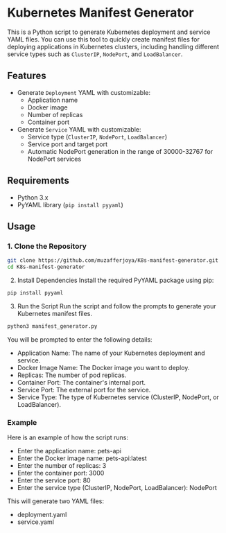 # Kubernetes Manifest Generator

This is a Python script to generate Kubernetes deployment and service YAML files. You can use this tool to quickly create manifest files for deploying applications in Kubernetes clusters, including handling different service types such as `ClusterIP`, `NodePort`, and `LoadBalancer`.

## Features

- Generate `Deployment` YAML with customizable:
  - Application name
  - Docker image
  - Number of replicas
  - Container port
- Generate `Service` YAML with customizable:
  - Service type (`ClusterIP`, `NodePort`, `LoadBalancer`)
  - Service port and target port
  - Automatic NodePort generation in the range of 30000-32767 for NodePort services

## Requirements

- Python 3.x
- PyYAML library (`pip install pyyaml`)

## Usage

### 1. Clone the Repository

```bash
git clone https://github.com/muzafferjoya/K8s-manifest-generator.git
cd K8s-manifest-generator
```

2. Install Dependencies
Install the required PyYAML package using pip:

```bash
pip install pyyaml
```

3. Run the Script
Run the script and follow the prompts to generate your Kubernetes manifest files.

```bash
python3 manifest_generator.py
```

You will be prompted to enter the following details:

- Application Name: The name of your Kubernetes deployment and service.
- Docker Image Name: The Docker image you want to deploy.
- Replicas: The number of pod replicas.
- Container Port: The container's internal port.
- Service Port: The external port for the service.
- Service Type: The type of Kubernetes service (ClusterIP, NodePort, or LoadBalancer).

### Example
Here is an example of how the script runs:

- Enter the application name: pets-api
- Enter the Docker image name: pets-api:latest
- Enter the number of replicas: 3
- Enter the container port: 3000
- Enter the service port: 80
- Enter the service type (ClusterIP, NodePort, LoadBalancer): NodePort


This will generate two YAML files:

- deployment.yaml
- service.yaml

